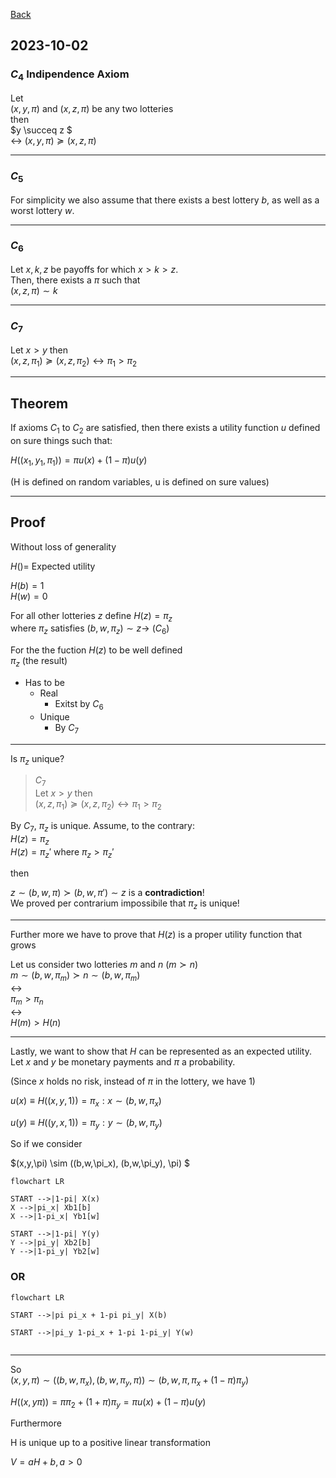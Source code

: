 [Back](00.md)

## 2023-10-02

### $C_4$ Indipendence Axiom

Let  
$(x, y, \pi)$ and $(x, z, \pi)$ be any two lotteries  
then  
$y \succeq z $  
$\leftrightarrow$ 
$(x, y, \pi) \succeq (x, z, \pi)$

---

### $C_5$

For simplicity we also assume that there exists a best lottery $b$, as well as a worst lottery $w$.

---

### $C_6$

Let $x,k,z$ be payoffs for which $x>k>z$.  
Then, there exists a $\pi$ such that  
$(x,z,\pi) \sim k$

---

### $C_7$

Let $x > y$ then  
$(x,z,\pi_1) \succeq (x,z,\pi_2) \leftrightarrow \pi_1>\pi_2$

---

## Theorem

If axioms $C_1$ to $C_2$ are satisfied, then there exists a utility function $u$ defined on sure things such that:  

$H((x_1, y_1, \pi_1)) = \pi u(x)+(1-\pi)u(y)$

(H is defined on random variables, u is defined on sure values)

---

## Proof

Without loss of generality

$H() =$  Expected utility 

$H(b) = 1$  
$H(w) = 0$

For all other lotteries $z$ define $H(z) = \pi_z$  
where $\pi_z$ satisfies $(b,w,\pi_z)\sim z \rightarrow$ ($C_6$)

For the the fuction $H(z)$ to be well defined  
$\pi_z$ (the result)  

- Has to be
  - Real
    - Exitst by $C_6$
  - Unique
    - By $C_7$

---

Is $\pi_z$ unique?

>$C_7$  
>Let $x > y$ then  
>$(x,z,\pi_1) \succeq (x,z,\pi_2) \leftrightarrow \pi_1>\pi_2$


By $C_7$, $\pi_z$ is unique. Assume, to the contrary:  
$H(z)=\pi_z$  
$H(z)=\pi_z'$ 
where $\pi_z > \pi_z'$ 

then 

$z \sim (b,w,\pi) \succ  (b,w,\pi') \sim z$ is a **contradiction**!  
We proved per contrarium impossibile that $\pi_z$ is unique!

---

Further more we have to prove that $H(z)$ is a proper utility function that grows

Let us consider two lotteries $m$ and $n$ $(m \succ n)$  
$m \sim (b,w,\pi_m) \succ n \sim (b,w,\pi_m)$  
$\leftrightarrow$  
$\pi_m > \pi_n$  
$\leftrightarrow$  
$H(m)>H(n)$

---

Lastly, we want to show that $H$ can be represented as an expected utility.  
Let $x$ and $y$ be monetary payments and $\pi$ a probability.

(Since $x$ holds no risk, instead of $\pi$ in the lottery, we have 1)

$u(x) \equiv H((x,y,1)) = \pi_x: x \sim (b,w,\pi_x)$

$u(y) \equiv H((y,x,1)) = \pi_y: y \sim (b,w,\pi_y)$

So if we consider

$(x,y,\pi) \sim ((b,w,\pi_x), (b,w,\pi_y), \pi)  $


```mermaid
flowchart LR

START -->|1-pi| X(x)
X -->|pi_x| Xb1[b]
X -->|1-pi_x| Yb1[w]

START -->|1-pi| Y(y)
Y -->|pi_y| Xb2[b]
Y -->|1-pi_y| Yb2[w]

```

### OR

```mermaid
flowchart LR

START -->|pi pi_x + 1-pi pi_y| X(b)

START -->|pi_y 1-pi_x + 1-pi 1-pi_y| Y(w)


```

---

So  
$(x,y,\pi) \sim ((b,w,\pi_x), (b,w,\pi_y, \pi))  \sim (b,w,\pi,\pi_x+(1-\pi)\pi_y)$ 

$H((x,y\pi)) = \pi\pi_2 + (1+\pi)\pi_y = \pi u(x) + (1-\pi)u(y)$

Furthermore

H is unique up to a positive linear transformation

$V = aH+b, a>0$